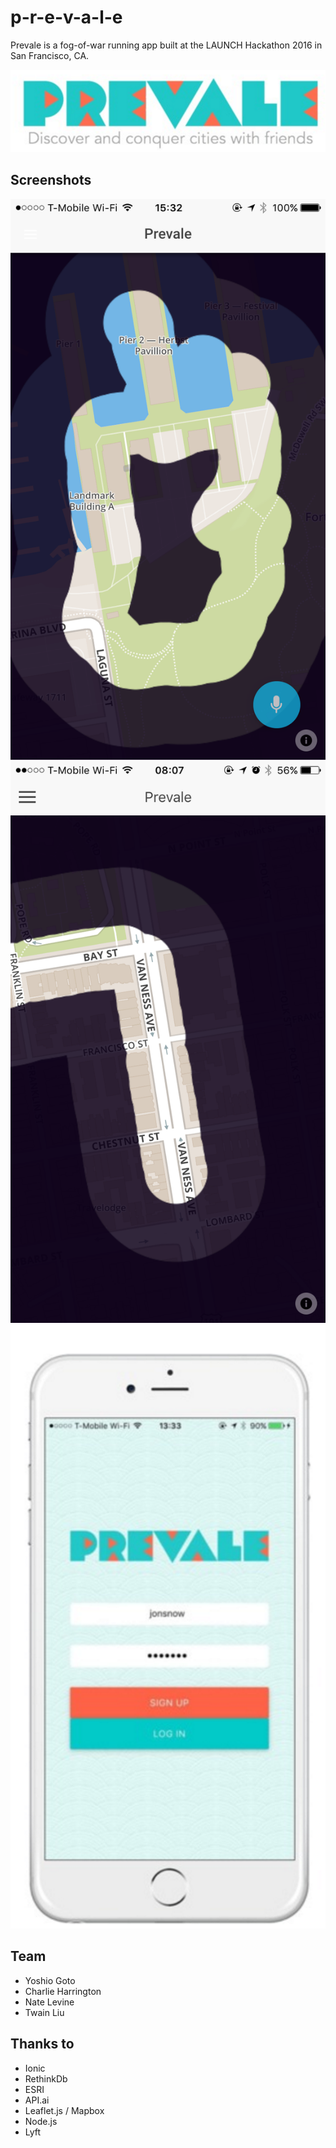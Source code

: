 # p-r-e-v-a-l-e
Prevale is a fog-of-war running app built at the LAUNCH Hackathon 2016 in San Francisco, CA.

<img src="./img/logo.png">

## Screenshots
<img src="./img/run1.png">
<img src="./img/run2.png">
<img src="./img/login.png">

## Team
* Yoshio Goto
* Charlie Harrington
* Nate Levine
* Twain Liu

## Thanks to
* Ionic
* RethinkDb
* ESRI
* API.ai
* Leaflet.js / Mapbox
* Node.js
* Lyft
